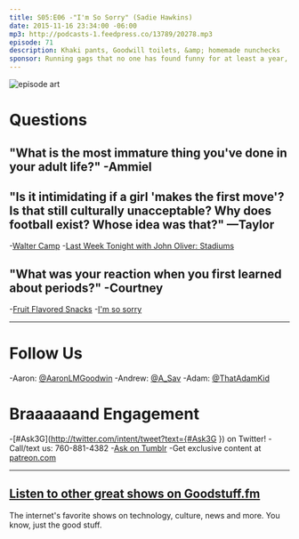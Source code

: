 ```yaml
---
title: S05:E06 -"I'm So Sorry" (Sadie Hawkins)
date: 2015-11-16 23:34:00 -06:00
mp3: http://podcasts-1.feedpress.co/13789/20278.mp3
episode: 71
description: Khaki pants, Goodwill toilets, &amp; homemade nunchecks
sponsor: Running gags that no one has found funny for at least a year, if ever.
---
```


![episode art][1]

# Questions

## "What is the most immature thing you've done in your adult life?" -Ammiel

## "Is it intimidating if a girl 'makes the first move'? Is that still culturally unacceptable? Why does football exist? Whose idea was that?" —Taylor

-[Walter Camp][2]
-[Last Week Tonight with John Oliver: Stadiums][3]

## "What was your reaction when you first learned about periods?" -Courtney
-[Fruit Flavored Snacks][4]
-[I'm so sorry][5]

***

# Follow Us
-Aaron: [@AaronLMGoodwin](http://twitter.com/aaronlmgoodwin)
-Andrew: [@A_Sav](http://twitter.com/a_sav)
-Adam: [@ThatAdamKid](http://twitter.com/thatadamkid)

# Braaaaaand Engagement
-[#Ask3G](http://twitter.com/intent/tweet?text={#Ask3G }) on Twitter!
-Call/text us: 760-881-4382
-[Ask on Tumblr](http://3g3q.co/ask)
-Get exclusive content at [patreon.com](http://www.patreon.com/3g3q)

***

## [Listen to other great shows on Goodstuff.fm](http://goodstuff.fm/)
The internet's favorite shows on technology, culture, news and more. You know, just the good stuff.

[1]: http://l.gdwn.co/12bMl.gif
[2]: https://en.wikipedia.org/wiki/Walter_Camp
[3]: https://youtu.be/xcwJt4bcnXs
[4]: http://amzn.com/B00J5SXTQK
[5]: http://s3-ak.buzzfeed.com/static/2014-05/tmp/webdr05/12/19/anigif_eaa6a580d8aece464ad6ec5fd8670b68-0.gif
